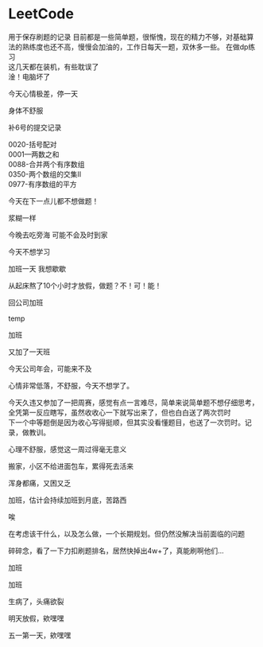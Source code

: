 # LeetCode
用于保存刷题的记录
目前都是一些简单题，很惭愧，现在的精力不够，对基础算法的熟练度也还不高，慢慢会加油的，工作日每天一题，双休多一些。
在做dp练习  
这几天都在装机，有些耽误了  
淦！电脑坏了

今天心情极差，停一天

身体不舒服

补6号的提交记录

0020-括号配对  
0001—两数之和  
0088-合并两个有序数组  
0350-两个数组的交集II  
0977-有序数组的平方  

今天在下一点儿都不想做题！

浆糊一样

今晚去吃旁海 可能不会及时到家

今天不想学习

加班一天 我想歇歇

从起床熬了10个小时才放假，做题？不！可！能！

回公司加班

temp

加班

又加了一天班

今天公司年会，可能来不及

心情非常低落，不舒服，今天不想学了。

今天久违又参加了一把周赛，感觉有点一言难尽，简单来说简单题不想仔细思考，全凭第一反应瞎写，虽然收收心一下就写出来了，但也白白送了两次罚时  
下一个中等题倒是因为收心写得挺顺，但其实没看懂题目，也送了一次罚时。记录，做教训。

心理不舒服，感觉这一周过得毫无意义

搬家，小区不给进面包车，累得死去活来

浑身都痛，又困又乏

加班，估计会持续加班到月底，苦路西

唉

在考虑该干什么，以及怎么做，一个长期规划。但仍然没解决当前面临的问题  

碎碎念，看了一下力扣刷题排名，居然快掉出4w+了，真能刷啊他们...

加班

加班

生病了，头痛欲裂

明天放假，欸嘿嘿

五一第一天，欸嘿嘿